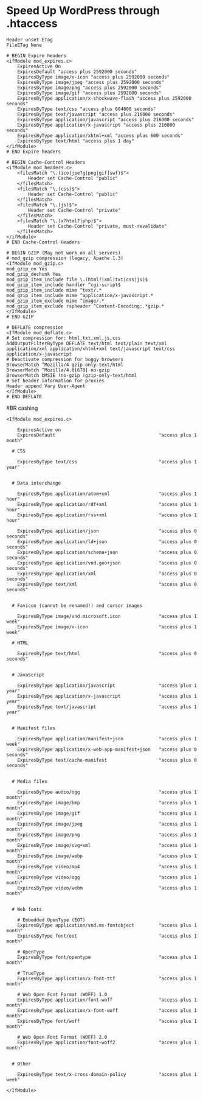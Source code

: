 # Speed Up WordPress through .htaccess

	Header unset ETag  
	FileETag None
	 
	# BEGIN Expire headers  
	<ifModule mod_expires.c>  
	    ExpiresActive On  
	    ExpiresDefault "access plus 2592000 seconds"  
	    ExpiresByType image/x-icon "access plus 2592000 seconds"  
	    ExpiresByType image/jpeg "access plus 2592000 seconds"  
	    ExpiresByType image/png "access plus 2592000 seconds"  
	    ExpiresByType image/gif "access plus 2592000 seconds"  
	    ExpiresByType application/x-shockwave-flash "access plus 2592000 seconds"  
	    ExpiresByType text/css "access plus 604800 seconds"  
	    ExpiresByType text/javascript "access plus 216000 seconds"  
	    ExpiresByType application/javascript "access plus 216000 seconds"  
	    ExpiresByType application/x-javascript "access plus 216000 seconds"  
	    ExpiresByType application/xhtml+xml "access plus 600 seconds"
	    ExpiresByType text/html "access plus 1 day" 
	</ifModule>  
	# END Expire headers
	 
	# BEGIN Cache-Control Headers  
	<ifModule mod_headers.c>  
	    <filesMatch "\.(ico|jpe?g|png|gif|swf)$">  
	        Header set Cache-Control "public"  
	    </filesMatch>  
	    <filesMatch "\.(css)$">  
	        Header set Cache-Control "public"  
	    </filesMatch>  
	    <filesMatch "\.(js)$">  
	        Header set Cache-Control "private"  
	    </filesMatch>  
	    <filesMatch "\.(x?html?|php)$">  
	        Header set Cache-Control "private, must-revalidate"  
	    </filesMatch>  
	</ifModule>  
	# END Cache-Control Headers
	 
	# BEGIN GZIP (May not work on all servers)
	# mod_gzip compression (legacy, Apache 1.3)
	<IfModule mod_gzip.c>
	mod_gzip_on Yes
	mod_gzip_dechunk Yes
	mod_gzip_item_include file \.(html?|xml|txt|css|js)$
	mod_gzip_item_include handler ^cgi-script$
	mod_gzip_item_include mime ^text/.*
	mod_gzip_item_include mime ^application/x-javascript.*
	mod_gzip_item_exclude mime ^image/.*
	mod_gzip_item_exclude rspheader ^Content-Encoding:.*gzip.*
	</IfModule>
	# END GZIP
	 
	# DEFLATE compression
	<IfModule mod_deflate.c>
	# Set compression for: html,txt,xml,js,css
	AddOutputFilterByType DEFLATE text/html text/plain text/xml application/xml application/xhtml+xml text/javascript text/css application/x-javascript
	# Deactivate compression for buggy browsers
	BrowserMatch ^Mozilla/4 gzip-only-text/html
	BrowserMatch ^Mozilla/4.0[678] no-gzip
	BrowserMatch bMSIE !no-gzip !gzip-only-text/html
	# Set header information for proxies
	Header append Vary User-Agent
	</IfModule>
	# END DEFLATE

#BR cashing

	<IfModule mod_expires.c>

	    ExpiresActive on
	    ExpiresDefault                                      "access plus 1 month"

	  # CSS

	    ExpiresByType text/css                              "access plus 1 year"


	  # Data interchange

	    ExpiresByType application/atom+xml                  "access plus 1 hour"
	    ExpiresByType application/rdf+xml                   "access plus 1 hour"
	    ExpiresByType application/rss+xml                   "access plus 1 hour"

	    ExpiresByType application/json                      "access plus 0 seconds"
	    ExpiresByType application/ld+json                   "access plus 0 seconds"
	    ExpiresByType application/schema+json               "access plus 0 seconds"
	    ExpiresByType application/vnd.geo+json              "access plus 0 seconds"
	    ExpiresByType application/xml                       "access plus 0 seconds"
	    ExpiresByType text/xml                              "access plus 0 seconds"


	  # Favicon (cannot be renamed!) and cursor images

	    ExpiresByType image/vnd.microsoft.icon              "access plus 1 week"
	    ExpiresByType image/x-icon                          "access plus 1 week"

	  # HTML

	    ExpiresByType text/html                             "access plus 0 seconds"


	  # JavaScript

	    ExpiresByType application/javascript                "access plus 1 year"
	    ExpiresByType application/x-javascript              "access plus 1 year"
	    ExpiresByType text/javascript                       "access plus 1 year"


	  # Manifest files

	    ExpiresByType application/manifest+json             "access plus 1 week"
	    ExpiresByType application/x-web-app-manifest+json   "access plus 0 seconds"
	    ExpiresByType text/cache-manifest                   "access plus 0 seconds"


	  # Media files

	    ExpiresByType audio/ogg                             "access plus 1 month"
	    ExpiresByType image/bmp                             "access plus 1 month"
	    ExpiresByType image/gif                             "access plus 1 month"
	    ExpiresByType image/jpeg                            "access plus 1 month"
	    ExpiresByType image/png                             "access plus 1 month"
	    ExpiresByType image/svg+xml                         "access plus 1 month"
	    ExpiresByType image/webp                            "access plus 1 month"
	    ExpiresByType video/mp4                             "access plus 1 month"
	    ExpiresByType video/ogg                             "access plus 1 month"
	    ExpiresByType video/webm                            "access plus 1 month"


	  # Web fonts

	    # Embedded OpenType (EOT)
	    ExpiresByType application/vnd.ms-fontobject         "access plus 1 month"
	    ExpiresByType font/eot                              "access plus 1 month"

	    # OpenType
	    ExpiresByType font/opentype                         "access plus 1 month"

	    # TrueType
	    ExpiresByType application/x-font-ttf                "access plus 1 month"

	    # Web Open Font Format (WOFF) 1.0
	    ExpiresByType application/font-woff                 "access plus 1 month"
	    ExpiresByType application/x-font-woff               "access plus 1 month"
	    ExpiresByType font/woff                             "access plus 1 month"

	    # Web Open Font Format (WOFF) 2.0
	    ExpiresByType application/font-woff2                "access plus 1 month"


	  # Other

	    ExpiresByType text/x-cross-domain-policy            "access plus 1 week"

	</IfModule>